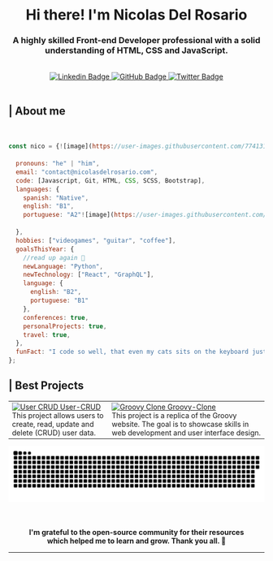 <div id="header" align="center">
  <h1>Hi there! I'm Nicolas Del Rosario</h1>
  <h3>A highly skilled Front-end Developer professional with a solid understanding of HTML, CSS and JavaScript.</h3>
</div> <br>

<div id="badges" align="center">
<a href="https://www.linkedin.com/in/nicolasdelrosario/" target="_blank">
  <img src="https://img.shields.io/badge/linkedin-171515?style=for-the-badge&logo=linkedin&logoColor=white" alt="Linkedin Badge" />
</a>
<a href="https://github.com/nicolasdelrosario" target="_blank">
  <img src="https://img.shields.io/badge/github-171515?style=for-the-badge&logo=github&logoColor=white" alt="GitHub Badge" />
</a>
<a href="https://twitter.com/nicodelrosar1o" target="_blank">
  <img src="https://img.shields.io/badge/twitter-171515?style=for-the-badge&logo=twitter&logoColor=white" alt="Twitter Badge" />
</a>
</div> <br>

<div id="about-me">
  <h2>| About me</h2> <br>
</div>

```javascript
const nico = {![image](https://user-images.githubusercontent.com/77413186/213540701-6bf6823c-48ae-42b8-861d-de265515aac1.png)

  pronouns: "he" | "him",
  email: "contact@nicolasdelrosario.com",
  code: [Javascript, Git, HTML, CSS, SCSS, Bootstrap],
  languages: {
    spanish: "Native",
    english: "B1",
    portuguese: "A2"![image](https://user-images.githubusercontent.com/77413186/213540692-d9df6ebd-1fba-4ad8-8177-f0f4f742f828.png)

  },
  hobbies: ["videogames", "guitar", "coffee"],
  goalsThisYear: {
    //read up again 👾
    newLanguage: "Python",
    newTechnology: ["React", "GraphQL"],
    language: {
      english: "B2",
      portuguese: "B1"
    },
    conferences: true,
    personalProjects: true,
    travel: true,
  },
  funFact: "I code so well, that even my cats sits on the keyboard just to watch me work. 😎"
};
```

<div id="projects" align="center">
  <h2 align="left">| Best Projects</h2>
  <table>
    <tr>
      <td>
        <a href="https://github.com/nicolasdelrosario/User-CRUD" target="_blank">
          <img src="https://res.cloudinary.com/dlghcisov/image/upload/v1674072476/projects/User-CRUD/Read-User.png" alt="User CRUD"></img>
          <label>User-CRUD</label> </br>
        </a>
        <figcaption>This project allows users to create, read, update and delete (CRUD) user data.</figcaption>
      </td>
      <td>
        <a href="https://github.com/nicolasdelrosario/Groovy-Clone" target="_blank">
          <img alt="Groovy Clone" src="https://res.cloudinary.com/dlghcisov/image/upload/v1674005371/projects/Groovy/assets/groovy-homepage.png"></img>
          <label>Groovy-Clone</label> </br>
        </a>
        <figcaption>This project is a replica of the Groovy website. The goal is to showcase skills in web development and user interface design.</figcaption>
      </td>
    </tr>
  </table>
</div>

<div id="contributions" align="center">
  <a href="https://github.com/nicolasdelrosario"><img src="contributions.svg"></a>
  </br></br></br>
  <p align"center">
    <b>I'm grateful to the open-source community for their resources</b> </br> 
    <b>which helped me to learn and grow. Thank you all. 💜</b>
  </p>
</div>

---
